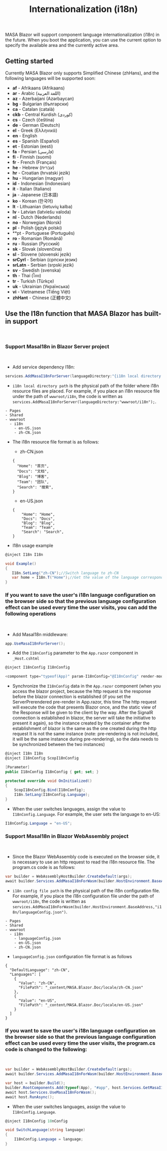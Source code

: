 ﻿---
order: 5
title: Internationalization (i18n)
---

MASA Blazor will support component language internationalization (i18n) in the future. When you boot the application, you can use the current option to specify the available area and the currently active area.

## Getting started

Currently MASA Blazor only supports Simplified Chinese (zhHans), and the following languages will be supported soon:

* **af** - Afrikaans (Afrikaans)
* **ar** - Arabic (اللغة العربية)
* **az** - Azerbaijani (Azərbaycan)
* **bg** - Bulgarian (български)
* **ca** - Catalan (català)
* **ckb** - Central Kurdish (کوردی)
* **cs** - Czech (čeština)
* **de** - German (Deutsch)
* **el** - Greek (Ελληνικά)
* **en** - English
* **es** - Spanish (Español)
* **et** - Estonian (eesti)
* **fa** - Persian (فارسی)
* **fi** - Finnish (suomi)
* **fr** - French (Français)
* **he** - Hebrew (עברית)
* **hr** - Croatian (hrvatski jezik)
* **hu** - Hungarian (magyar)
* **id** - Indonesian (Indonesian)
* **it** - Italian (Italiano)
* **ja** - Japanese (日本語)
* **ko** - Korean (한국어)
* **lt** - Lithuanian (lietuvių kalba)
* **lv** - Latvian (latviešu valoda)
* **nl** - Dutch (Nederlands)
* **no** - Norwegian (Norsk)
* **pl** - Polish (język polski)
* **pt - Portuguese (Português)
* **ro** - Romanian (Română) 
* **ru** - Russian (Русский)
* **sk** - Slovak (slovenčina)
* **sl** - Slovene (slovenski jezik)
* **srCyrl** - Serbian (српски језик)
* **srLatn** - Serbian (srpski jezik)
* **sv** - Swedish (svenska)
* **th** - Thai (ไทย)
* **tr** - Turkish (Türkçe)
* **uk** - Ukrainian (Українська)
* **vi** - Vietnamese (Tiếng Việt)
* **zhHant** - Chinese (正體中文)

## Use the I18n function that MASA Blazor has built-in support

<br/>

### Support MasaI18n in Blazor Server project

<br/>

- Add service dependency I18n:

```c#
services.AddMasaI18nForServer(languageDirectory:"{i18n local directory path}");
```

- `i18n local directory path` is the physical path of the folder where i18n resource files are placed. For example, if you place an i18n resource file under the path of `wwwroot/i18n`, the code is written as `services.AddMasaI18nForServer(languageDirectory:"wwwroot/i18n");`.

```
- Pages 
- Shared 
- wwwroot
  - i18n
    - en-US.json
    - zh-CN.json
```

- The i18n resource file format is as follows:

    - zh-CN.json

    ```
    {
      "Home": "首页",
      "Docs": "文档",
      "Blog": "博客",
      "Team": "团队",
      "Search": "搜索",
    }
    ```

    - en-US.json

    ```
    {
        "Home": "Home",
        "Docs": "Docs",
        "Blog": "Blog",
        "Team": "Team",
        "Search": "Search",
    }
    ```

- I18n usage example

 ```c#
 @inject I18n I18n

void Example()
{
    I18n.SetLang("zh-CN");//Switch language to zh-CN
    var home = I18n.T("Home");//Get the value of the language corresponding to the key value Home, this method call will return "Home";
}
```

### If you want to save the user's i18n language configuration on the browser side so that the previous language configuration effect can be used every time the user visits, you can add the following operations

<br/>

- Add MasaI18n middleware:

```c#
app.UseMasaI18nForServer();
```

- Add the `I18nConfig` parameter to the `App.razor` component in `_Host.cshtml`

```c#
@inject I18nConfig I18nConfig

<component type="typeof(App)" param-I18nConfig="@I18nConfig" render-mode="ServerPrerendered" />
```

- Synchronize the `I18nConfig` data in the `App.razor` component (when you access the blazor project, because the http request is the response before the blazor connection is established (if you set the ServerPrerendered pre-render in App.razor, this time The http request will execute the code that presents Blazor once, and the static view of the Response will be given to the client by the way. After the SignalR connection is established in blazor, the server will take the initiative to present it again), so the instance created by the container after the establishment of blazor is the same as the one created during the http request It is not the same instance (note: pre-rendering is not included, it will be the same instance during pre-rendering), so the data needs to be synchronized between the two instances)

```c#
@inject I18n I18n
@inject I18nConfig ScopI18nConfig

[Parameter]
public I18nConfig I18nConfig { get; set; }

protected override void OnInitialized()
{
    ScopI18nConfig.Bind(I18nConfig);
    I18n.SetLang(I18nConfig.Language);
}
```

- When the user switches languages, assign the value to `I18nConfig.Language`. For example, the user sets the language to en-US:

```c#
I18nConfig.Language = "en-US";
```

### Support MasaI18n in Blazor WebAssembly project

<br/>

- Since the Blazor WebAssembly code is executed on the browser side, it is necessary to use an http request to read the i18n resource file. The program.cs code is as follows:

```c#
var builder = WebAssemblyHostBuilder.CreateDefault(args);
await builder.Services.AddMasaI18nForWasm(builder.HostEnvironment.BaseAddress, "{i18n config file path}");
```

- `i18n config file path` is the physical path of the i18n configuration file. For example, if you place the i18n configuration file under the path of `wwwroot/i18n`, the code is written as `services.AddMasaI18nForWasm(builder.HostEnvironment.BaseAddress,"i18n/languageConfig.json")`.

```
- Pages 
- Shared 
- wwwroot
  - i18n
    - languageConfig.json
    - en-US.json
    - zh-CN.json
```

- `languageConfig.json` configuration file format is as follows

```
{
  "DefaultLanguage": "zh-CN",
  "Languages": [
    {
      "Value": "zh-CN",
      "FilePath": "_content/MASA.Blazor.Doc/locale/zh-CN.json"
    },
    {
      "Value": "en-US",
      "FilePath": "_content/MASA.Blazor.Doc/locale/en-US.json"
    }
  ]
}
```

### If you want to save the user's i18n language configuration on the browser side so that the previous language configuration effect can be used every time the user visits, the program.cs code is changed to the following:

<br/>

```c#
var builder = WebAssemblyHostBuilder.CreateDefault(args);
await builder.Services.AddMasaI18nForWasm(builder.HostEnvironment.BaseAddress, "{i18n config file path}");

var host = builder.Build();
builder.RootComponents.Add(typeof(App), "#app", host.Services.GetMasaI18nParameter());
await host.Services.UseMasaI18nForWasm();
await host.RunAsync();
```

- When the user switches languages, assign the value to `I18nConfig.Language`.

```c#
@inject I18nConfig 18nConfig

void SwitchLanguage(string language)
{
    I18nConfig.Language = language;
}
```